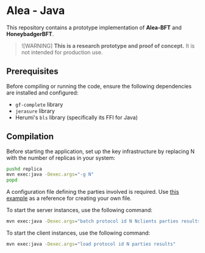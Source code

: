 # Alea - Java

This repository contains a prototype implementation of **Alea-BFT** and **HoneybadgerBFT**.

> ![WARNING]
> **This is a research prototype and proof of concept.** It is not intended for production use.

## Prerequisites

Before compiling or running the code, ensure the following dependencies are installed and configured:

- `gf-complete` library
- `jerasure` library
- Herumi's `bls` library (specifically its FFI for Java)

## Compilation

Before starting the application, set up the key infrastructure by replacing N with the number of replicas in your system:

```bash
pushd replica
mvn exec:java -Dexec.args="-g N"
popd
```

A configuration file defining the parties involved is required. Use [this example](parties-example.json) as a reference for creating your own file.


To start the server instances, use the following command:

```bash
mvn exec:java -Dexec.args="batch protocol id N Nclients parties results"
```

To start the client instances, use the following command:
```bash
mvn exec:java -Dexec.args="load protocol id N parties results"
```

